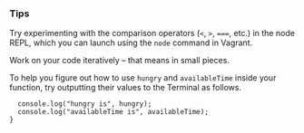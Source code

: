 ### Tips

Try experimenting with the comparison operators (`<`, `>`, `===`, etc.) in the node REPL, which you can launch using the `node` command in Vagrant.

Work on your code iteratively – that means in small pieces. 

To help you figure out how to use `hungry` and `availableTime` inside your function, try outputting their values to the Terminal as follows.

``` function whatToDoForLunch(hungry, availableTime) {
  console.log("hungry is", hungry);
  console.log("availableTime is", availableTime);
} 
```